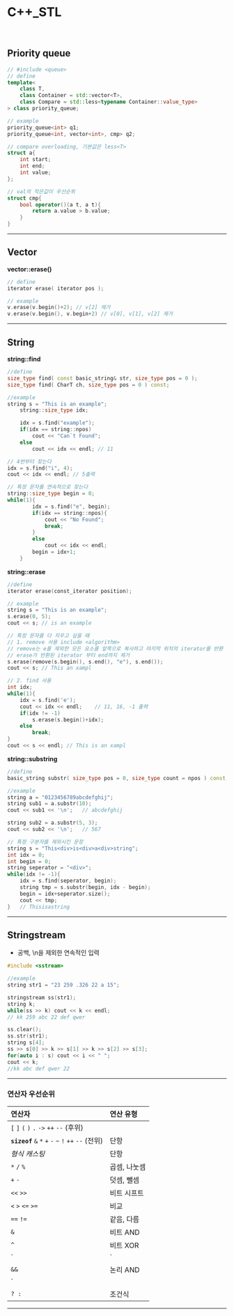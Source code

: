 # C++_STL

<Br>

## Priority queue

```c++
// #include <queue>
// define 
template<
    class T,
    class Container = std::vector<T>,
    class Compare = std::less<typename Container::value_type>
> class priority_queue;

// example
priority_queue<int> q1;
priority_queue<int, vector<int>, cmp> q2;

// compare overloading, 기본값은 less<T>
struct a{
    int start;
    int end;
    int value;
};

// val의 작은값이 우선순위
struct cmp{
    bool operator()(a t, a t){
        return a.value > b.value;
    }
}
```

---

## Vector

**vector::erase()**

```c++
// define
iterator erase( iterator pos );

// example
v.erase(v.begin()+2); // v[2] 제거
v.erase(v.begin(), v.begin+2) // v[0], v[1], v[2] 제거
```



---

## String

**string::find**

```c++
//define
size_type find( const basic_string& str, size_type pos = 0 );
size_type find( CharT ch, size_type pos = 0 ) const;

//example
string s = "This is an example";
    string::size_type idx;

    idx = s.find("example");
    if(idx == string::npos)
        cout << "Can`t Found";
    else
        cout << idx << endl; // 11

// 4번부터 찾는다
idx = s.find("i", 4);
cout << idx << endl; // 5출력

// 특정 문자를 연속적으로 찾는다
string::size_type begin = 0;
while(1){
        idx = s.find("e", begin);
        if(idx == string::npos){
            cout << "No Found";
            break;
        }
        else
            cout << idx << endl;
        begin = idx+1;
    }
```

**string::erase**

```c++
//define
iterator erase(const_iterator position);

// example
string s = "This is an example";
s.erase(0, 5);
cout << s; // is an example

// 특정 문자를 다 지우고 싶을 때
// 1. remove 사용 include <algorithm>
// remove는 e를 제외한 모든 요소를 앞쪽으로 복사하고 마지막 위치의 iterator를 반환
// erase가 반환된 iterator 부터 end까지 제거
s.erase(remove(s.begin(), s.end(), "e"), s.end());
cout << s; // This an xampl

// 2. find 사용
int idx;
while(1){
    idx = s.find('e');
    cout << idx << endl;	// 11, 16, -1 출력
    if(idx != -1)
        s.erase(s.begin()+idx);
    else
        break;
}
cout << s << endl; // This is an xampl
```

**string::substring**

```c++
//define
basic_string substr( size_type pos = 0, size_type count = npos ) const;

//example
string a = "0123456789abcdefghij";
string sub1 = a.substr(10);
cout << sub1 << '\n';	// abcdefghij

string sub2 = a.substr(5, 3);
cout << sub2 << '\n';	// 567

// 특정 구분자를 제외시킨 문장
string s = "This<div>is<div>a<div>string";
int idx = 0;
int begin = 0;
string seperator = "<div>";
while(idx != -1){
    idx = s.find(seperator, begin);
    string tmp = s.substr(begin, idx - begin);
    begin = idx+seperator.size();
    cout << tmp;
}	// Thisisastring
```



---

## Stringstream

* 공백, \n을 제외한 연속적인 입력

```c++
#include <sstream>

//example
string str1 = "23 259 .326 22 a 15"; 

stringstream ss(str1);
string k; 
while(ss >> k) cout << k << endl;
// kk 259 abc 22 def qwer

ss.clear();
ss.str(str1);
string s[4];
ss >> s[0] >> k >> s[1] >> k >> s[2] >> s[3];
for(auto i : s) cout << i << " "; 
cout << k;
//kk abc def qwer 22


```



---

### 연산자 우선순위

| 연산자                                                | 연산 유형    |
| :---------------------------------------------------- | :----------- |
| `[` `]` `(` `)` `.` `->` `++` `--` (후위)             |              |
| **`sizeof`** `&` `*` `+` `-` `~` `!` `++` `--` (전위) | 단항         |
| *형식 캐스팅*                                         | 단항         |
| `*` `/` `%`                                           | 곱셈, 나눗셈 |
| `+` `-`                                               | 덧셈, 뺄셈   |
| `<<` `>>`                                             | 비트 시프트  |
| `<` `>` `<=` `>=`                                     | 비교         |
| `==` `!=`                                             | 같음, 다름   |
| `&`                                                   | 비트 AND     |
| `^`                                                   | 비트 XOR     |
| `|`                                                   | 비트 OR      |
| `&&`                                                  | 논리 AND     |
| `||`                                                  | 논리 OR      |
| `? :`                                                 | 조건식       |

---


